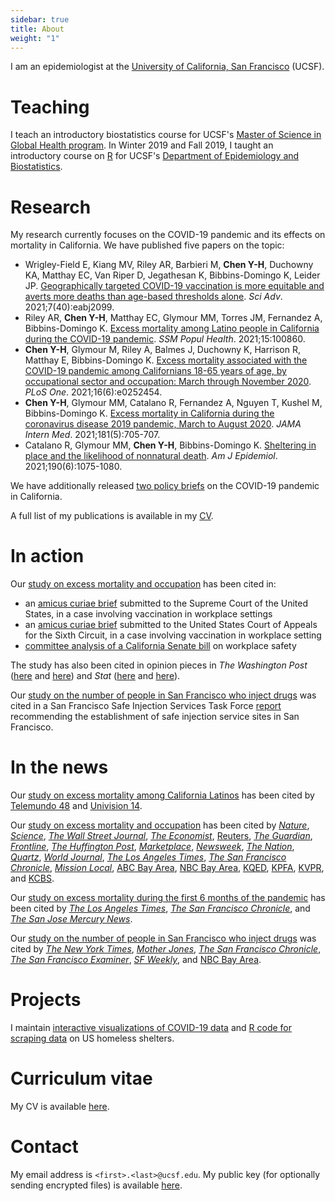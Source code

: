 ```yaml
---
sidebar: true
title: About 
weight: "1"
---
```


I am an epidemiologist at the [University of California, San Francisco](https://ucsf.edu) (UCSF).

# Teaching

I teach an introductory biostatistics course for UCSF's [Master of Science in Global Health program](https://globalhealthsciences.ucsf.edu/education/masters-program). In Winter 2019 and Fall 2019, I taught an introductory course on [R](https://r-project.org) for UCSF's [Department of Epidemiology and Biostatistics](https://epibiostat.ucsf.edu).

# Research

My research currently focuses on the COVID-19 pandemic and its effects on mortality in California. We have published five papers on the topic:

- Wrigley-Field E, Kiang MV, Riley AR, Barbieri M, **Chen Y-H**, Duchowny KA, Matthay EC, Van Riper D, Jegathesan K, Bibbins-Domingo K, Leider JP. [Geographically targeted COVID-19 vaccination is more equitable and averts more deaths than age-based thresholds alone](https://dx.doi.org/10.1126/sciadv.abj2099). *Sci Adv*. 2021;7(40):eabj2099.
- Riley AR, **Chen Y-H**, Matthay EC, Glymour MM, Torres JM, Fernandez A, Bibbins-Domingo K. [Excess mortality among Latino people in California during the COVID-19 pandemic](https://doi.org/10.1016/j.ssmph.2021.100860). *SSM Popul Health*. 2021;15:100860.
- **Chen Y-H**, Glymour M, Riley A, Balmes J, Duchowny K, Harrison R, Matthay E, Bibbins-Domingo K. [Excess mortality associated with the COVID-19 pandemic among Californians 18-65 years of age, by occupational sector and occupation: March through November 2020](https://dx.doi.org/10.1371/journal.pone.0252454). *PLoS One*. 2021;16(6):e0252454. 
- **Chen Y-H**, Glymour MM, Catalano R, Fernandez A, Nguyen T, Kushel M, Bibbins-Domingo K. [Excess mortality in California during the coronavirus disease 2019 pandemic, March to August 2020](https://dx.doi.org/10.1001/jamainternmed.2020.7578). *JAMA Intern Med*. 2021;181(5):705-707.
- Catalano R, Glymour MM, **Chen Y-H**, Bibbins-Domingo K. [Sheltering in place and the likelihood of nonnatural death](https://dx.doi.org/10.1093/aje/kwab062). *Am J Epidemiol*. 2021;190(6):1075-1080. 

We have additionally released [two policy briefs](https://epibiostat.ucsf.edu/news/california-covid-related-deaths-research-policy-briefs) on the COVID-19 pandemic in California.

A full list of my publications is available in my [CV](cv_yea-hung_chen.pdf).

# In action

Our [study on excess mortality and occupation](https://dx.doi.org/10.1371/journal.pone.0252454) has been cited in:

- an [ amicus curiae brief](https://www.supremecourt.gov/DocketPDF/21/21A244/206948/20211230132243997_21A244%20-247%20bsac%20American%20Public%20Health%20Assoc.pdf) submitted to the Supreme Court of the United States, in a case involving vaccination in workplace settings
- an [ amicus curiae brief](https://publichealth.gwu.edu/sites/default/files/OSHA%20Rule%20-%20public%20health%20amicus%20brief%20FILED.pdf) submitted to the United States Court of Appeals for the Sixth Circuit, in a case involving vaccination in workplace setting
- [committee analysis of a California Senate bill](https://leginfo.legislature.ca.gov/faces/billAnalysisClient.xhtml?bill_id=202120220SB606#) on workplace safety

The study has also been cited in opinion pieces in *The Washington Post* ([here](https://www.washingtonpost.com/opinions/2021/01/26/n95-masks-safest-next-best-options/) and [here](https://www.washingtonpost.com/opinions/2021/10/18/racial-disparities-may-be-emerging-breakthrough-infections-we-must-track-them-better/)) and *Stat* ([here](https://www.statnews.com/2021/07/01/essential-workers-getting-vaccinated-something-to-celebrate/) and [here](https://www.statnews.com/2021/07/20/circumventing-covid-19-with-better-ventilation-and-air-quality/)).

Our [study on the number of people in San Francisco who inject drugs](https://doi.org/10.1007/s10461-015-1268-7) was cited in a San Francisco Safe Injection Services Task Force [report](https://www.sfdph.org/dph/files/SIStaskforce/SIS-Task-Force-Final-Report-2017.pdf) recommending the establishment of safe injection service sites in San Francisco.


# In the news

Our [study on excess mortality among California Latinos](https://doi.org/10.1016/j.ssmph.2021.100860) has been cited by [Telemundo 48](https://www.telemundoareadelabahia.com/noticias/local/estudio-los-latinos-son-la-comunidad-que-ha-registrado-mas-muertes-por-coronavirus/2126348/) and [Univision 14](https://www.univision.com/local/san-francisco-kdtv/estudio-revela-que-la-mayoria-de-las-muertes-por-coronavirus-en-california-han-sido-en-latinos-video).

Our [study on excess mortality and occupation](https://dx.doi.org/10.1371/journal.pone.0252454) has been cited by [*Nature*](https://www.nature.com/immersive/d41586-021-00943-x/index.html), [*Science*](press/2021_science.pdf), [*The Wall Street Journal*](https://www.wsj.com/articles/pandemic-wears-on-essential-workers-everybody-forgets-that-youre-still-on-the-front-line-11612197832), [*The Economist*](https://www.economist.com/special-report/2021/04/08/the-biggest-losers-from-covid-19), [Reuters](https://www.reuters.com/article/us-usa-economy-unemployment-idUSKBN2A128L),  [*The Guardian*](https://www.theguardian.com/us-news/2021/feb/23/california-coronavirus-vaccines-essential-workers), [*Frontline*](https://www.pbs.org/wgbh/frontline/article/undocumented-workers-farmworker-vaccine-priority-big-ag-states/), [*The Huffington Post*](https://www.huffpost.com/entry/study-finds-essential-workers-like-cooks-are-more-likely-to-die-of-covid-19_n_60103359c5b67848ee7bac4a), [*Marketplace*](https://www.marketplace.org/2021/01/27/food-workers-greatest-risk-death-pandemic-study/),  [*Newsweek*](https://www.newsweek.com/california-governor-gavin-newsom-facing-recall-effort-puts-essential-workers-risk-1564933), [*The Nation*](https://www.thenation.com/article/society/covid-vaccine-mandate-osha/), [*Quartz*](https://qz.com/1962493/a-new-study-shows-occupations-with-the-highest-covid-death-rates/), [*World Journal*](https://www.worldjournal.com/wj/story/121519/5215282), [*The Los Angeles Times*](https://www.latimes.com/california/story/2021-03-01/california-farmworkers-vaccine-rollout-confusion-inequities), [*The San Francisco Chronicle*](https://www.sfchronicle.com/bayarea/article/California-s-essential-workers-dying-in-greater-15893374.php), [*Mission Local*](https://missionlocal.org/2021/07/nine-people-associated-with-the-san-francisco-day-labor-program-died-during-the-pandemic/), [ABC Bay Area](https://abc7news.com/coronavirus-jobs-covid-study-ucsf/9987621/), [NBC Bay Area](https://www.nbcbayarea.com/news/coronavirus/ucsf-research-shows-industries-in-which-workers-are-most-likely-to-die-from-covid/2450833/), [KQED](https://www.kqed.org/coronavirusliveupdates/science/1972411/study-shows-california-essential-workers-with-high-excess-mortality-during-pandemic), [KPFA](https://kpfa.org/episode/upfront-february-8-2021/), [KVPR](https://www.kvpr.org/post/report-during-8-months-2020-deaths-among-farm-workers-rose-40-percent), and [KCBS](https://www.radio.com/kcbsradio/news/state/which-california-jobs-have-the-highest-covid-19-death-rate).

Our [study on excess mortality during the first 6 months of the pandemic](https://dx.doi.org/10.1001/jamainternmed.2020.7578) has been cited by [*The Los Angeles Times*](https://www.latimes.com/california/story/2021-02-16/covid-19-declines-los-angeles-latinos-devastation), [*The San Francisco Chronicle*](https://www.sfchronicle.com/bayarea/article/This-is-how-many-more-Californians-died-in-15834401.php), and [*The San Jose Mercury News*](https://www.mercurynews.com/2021/01/27/40000-excess-deaths-in-2020-and-other-things-we-learned-from-california-death-data/). 

Our [study on the number of people in San Francisco who inject drugs](https://doi.org/10.1007/s10461-015-1268-7) was cited by [*The New York Times*](https://www.nytimes.com/2017/10/05/us/california-today-a-drug-crisis-proposal.html), [*Mother Jones*](https://www.motherjones.com/environment/2017/07/opioid-epidemic-heroin-safe-injection-site-fentanyl-meth-needle/), [*The San Francisco Chronicle*](https://www.sfchronicle.com/politics/article/San-Francisco-moving-toward-opening-nation-s-12219347.php), [*The San Francisco Examiner*](https://www.sfexaminer.com/news/san-francisco-gets-serious-about-safe-injection-sites/), [*SF Weekly*](https://www.sfweekly.com/news/safe-injection-site-inches-closer-to-reality/), and [NBC Bay Area](https://www.nbcbayarea.com/news/local/supervised-injection-sites-2/190659/).


# Projects

I maintain [interactive visualizations of COVID-19 data](https://covid-19.rbind.io) and [R code for scraping data](https://github.com/yea-hung/hsd) on US homeless shelters.

# Curriculum vitae

My CV is available [here](cv_yea-hung_chen.pdf).

# Contact

My email address is `<first>.<last>@ucsf.edu`. My public key (for optionally sending encrypted files) is available [here](yea-hung_chen.asc).
